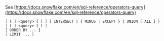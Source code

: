See [https://docs.snowflake.com/en/sql-reference/operators-query](https://docs.snowflake.com/en/sql-reference/operators-query)
```
[ ( ] <query> [ ) ] { INTERSECT | { MINUS | EXCEPT } | UNION [ ALL ] } [ ( ] <query> [ ) ]
[ ORDER BY ... ]
[ LIMIT ... ]
```
